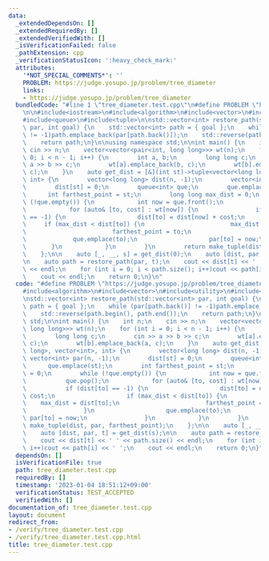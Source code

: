 ```yaml
---
data:
  _extendedDependsOn: []
  _extendedRequiredBy: []
  _extendedVerifiedWith: []
  _isVerificationFailed: false
  _pathExtension: cpp
  _verificationStatusIcon: ':heavy_check_mark:'
  attributes:
    '*NOT_SPECIAL_COMMENTS*': ''
    PROBLEM: https://judge.yosupo.jp/problem/tree_diameter
    links:
    - https://judge.yosupo.jp/problem/tree_diameter
  bundledCode: "#line 1 \"tree_diameter.test.cpp\"\n#define PROBLEM \"https://judge.yosupo.jp/problem/tree_diameter\"\
    \n\n#include<iostream>\n#include<algorithm>\n#include<vector>\n#include<utility>\n\
    #include<queue>\n#include<tuple>\n\nstd::vector<int> restore_path(std::vector<int>\
    \ par, int goal) {\n    std::vector<int> path = { goal };\n    while (par[path.back()]\
    \ != -1)path.emplace_back(par[path.back()]);\n    std::reverse(path.begin(), path.end());\n\
    \    return path;\n}\n\nusing namespace std;\n\nint main() {\n    int n;\n   \
    \ cin >> n;\n    vector<vector<pair<int, long long>>> wt(n);\n    for (int i =\
    \ 0; i < n - 1; i++) {\n        int a, b;\n        long long c;\n        cin >>\
    \ a >> b >> c;\n        wt[a].emplace_back(b, c);\n        wt[b].emplace_back(a,\
    \ c);\n    }\n    auto get_dist = [&](int st)->tuple<vector<long long>, vector<int>,\
    \ int> {\n        vector<long long> dist(n, -1);\n        vector<int> par(n, -1);\n\
    \        dist[st] = 0;\n        queue<int> que;\n        que.emplace(st);\n  \
    \      int farthest_point = st;\n        long long max_dist = 0;\n        while\
    \ (!que.empty()) {\n            int now = que.front();\n            que.pop();\n\
    \            for (auto& [to, cost] : wt[now]) {\n                if (dist[to]\
    \ == -1) {\n                    dist[to] = dist[now] + cost;\n               \
    \     if (max_dist < dist[to]) {\n                        max_dist = dist[to];\n\
    \                        farthest_point = to;\n                    }\n       \
    \             que.emplace(to);\n                    par[to] = now;\n         \
    \       }\n            }\n        }\n        return make_tuple(dist, par, farthest_point);\n\
    \    };\n\n    auto [_, __, s] = get_dist(0);\n    auto [dist, par, t] = get_dist(s);\n\
    \n    auto path = restore_path(par, t);\n    cout << dist[t] << ' ' << path.size()\
    \ << endl;\n    for (int i = 0; i < path.size(); i++)cout << path[i] << ' ';\n\
    \    cout << endl;\n    return 0;\n}\n"
  code: "#define PROBLEM \"https://judge.yosupo.jp/problem/tree_diameter\"\n\n#include<iostream>\n\
    #include<algorithm>\n#include<vector>\n#include<utility>\n#include<queue>\n#include<tuple>\n\
    \nstd::vector<int> restore_path(std::vector<int> par, int goal) {\n    std::vector<int>\
    \ path = { goal };\n    while (par[path.back()] != -1)path.emplace_back(par[path.back()]);\n\
    \    std::reverse(path.begin(), path.end());\n    return path;\n}\n\nusing namespace\
    \ std;\n\nint main() {\n    int n;\n    cin >> n;\n    vector<vector<pair<int,\
    \ long long>>> wt(n);\n    for (int i = 0; i < n - 1; i++) {\n        int a, b;\n\
    \        long long c;\n        cin >> a >> b >> c;\n        wt[a].emplace_back(b,\
    \ c);\n        wt[b].emplace_back(a, c);\n    }\n    auto get_dist = [&](int st)->tuple<vector<long\
    \ long>, vector<int>, int> {\n        vector<long long> dist(n, -1);\n       \
    \ vector<int> par(n, -1);\n        dist[st] = 0;\n        queue<int> que;\n  \
    \      que.emplace(st);\n        int farthest_point = st;\n        long long max_dist\
    \ = 0;\n        while (!que.empty()) {\n            int now = que.front();\n \
    \           que.pop();\n            for (auto& [to, cost] : wt[now]) {\n     \
    \           if (dist[to] == -1) {\n                    dist[to] = dist[now] +\
    \ cost;\n                    if (max_dist < dist[to]) {\n                    \
    \    max_dist = dist[to];\n                        farthest_point = to;\n    \
    \                }\n                    que.emplace(to);\n                   \
    \ par[to] = now;\n                }\n            }\n        }\n        return\
    \ make_tuple(dist, par, farthest_point);\n    };\n\n    auto [_, __, s] = get_dist(0);\n\
    \    auto [dist, par, t] = get_dist(s);\n\n    auto path = restore_path(par, t);\n\
    \    cout << dist[t] << ' ' << path.size() << endl;\n    for (int i = 0; i < path.size();\
    \ i++)cout << path[i] << ' ';\n    cout << endl;\n    return 0;\n}"
  dependsOn: []
  isVerificationFile: true
  path: tree_diameter.test.cpp
  requiredBy: []
  timestamp: '2023-01-04 18:51:12+09:00'
  verificationStatus: TEST_ACCEPTED
  verifiedWith: []
documentation_of: tree_diameter.test.cpp
layout: document
redirect_from:
- /verify/tree_diameter.test.cpp
- /verify/tree_diameter.test.cpp.html
title: tree_diameter.test.cpp
---
```

